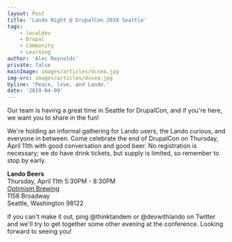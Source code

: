 ```yaml
---
layout: Post
title: 'Lando Night @ DrupalCon 2019 Seattle'
tags:
    - localdev
    - Drupal
    - Community
    - Learning
author: 'Alec Reynolds'
private: false
mainImage: images/articles/dcsea.jpg
img-src: images/articles/dcsea.jpg
byline: 'Peace, love, and Lando.'
date: '2019-04-09'
---
```


Our team is having a great time in Seattle for DrupalCon, and if you're here, we want you to share in the fun!

We're holding an informal gathering for Lando users, the Lando curious, and everyone in between. Come celebrate the end of DrupalCon on Thursday, April 11th with good conversation and good beer. No registration is necessary; we do have drink tickets, but supply is limited, so remember to stop by early.

**Lando Beers** <br/>
Thursday, April 11th 5:30PM - 8:30PM <br/>
[Optimism Brewing](http://optimismbrewing.com) <br/>
1158 Broadway <br/>
Seattle, Washington 98122 <br/>

If you can't make it out, ping @thinktandem or @devwithlando on Twitter and we'll try to get together some other evening at the conference. Looking forward to seeing you!
